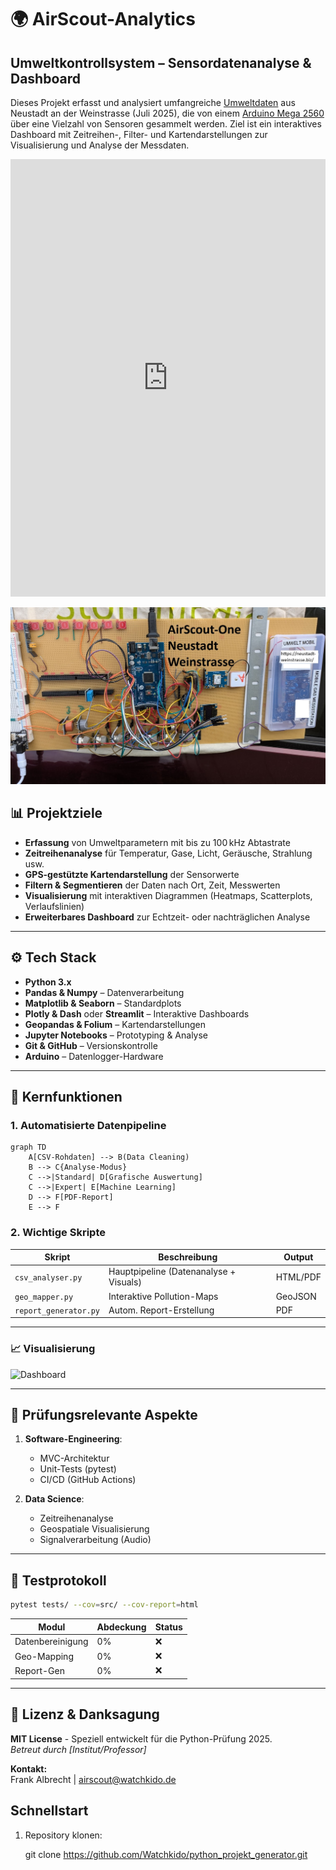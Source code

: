 # 🌍 AirScout-Analytics

## Umweltkontrollsystem – Sensordatenanalyse & Dashboard

Dieses Projekt erfasst und analysiert umfangreiche [Umweltdaten](https://www.kaggle.com/datasets/avitarus/hyperlocal-urban-environmental-monitoring-dataset) aus Neustadt an der Weinstrasse (Juli 2025), die von einem [Arduino Mega 2560](https://github.com/Watchkido/AirScout-Firmware) über eine Vielzahl von Sensoren gesammelt werden. Ziel ist ein interaktives Dashboard mit Zeitreihen-, Filter- und Kartendarstellungen zur Visualisierung und Analyse der Messdaten.

<iframe src="https://www.komoot.com/de-de/tour/2413578613/embed?share_token=apHyFIhrf2YKNJ2b1SoPXXkasVKoAAOQN9jk74EsBOb3qIL1sM&profile=1" width="100%" height="700" frameborder="0" scrolling="no"></iframe>


![AirScout-One](img/airscoutone.jpg)

## 📊 Projektziele

- **Erfassung** von Umweltparametern mit bis zu 100 kHz Abtastrate
- **Zeitreihenanalyse** für Temperatur, Gase, Licht, Geräusche, Strahlung usw.
- **GPS-gestützte Kartendarstellung** der Sensorwerte
- **Filtern & Segmentieren** der Daten nach Ort, Zeit, Messwerten
- **Visualisierung** mit interaktiven Diagrammen (Heatmaps, Scatterplots, Verlaufslinien)
- **Erweiterbares Dashboard** zur Echtzeit- oder nachträglichen Analyse

---

## ⚙️ Tech Stack

- **Python 3.x**
- **Pandas & Numpy** – Datenverarbeitung
- **Matplotlib & Seaborn** – Standardplots
- **Plotly & Dash** oder **Streamlit** – Interaktive Dashboards
- **Geopandas & Folium** – Kartendarstellungen
- **Jupyter Notebooks** – Prototyping & Analyse
- **Git & GitHub** – Versionskontrolle
- **Arduino** – Datenlogger-Hardware

---

## 🧠 Kernfunktionen
### 1. Automatisierte Datenpipeline
```mermaid
graph TD
    A[CSV-Rohdaten] --> B(Data Cleaning)
    B --> C{Analyse-Modus}
    C -->|Standard| D[Grafische Auswertung]
    C -->|Expert| E[Machine Learning]
    D --> F[PDF-Report]
    E --> F
```

### 2. Wichtige Skripte
| Skript | Beschreibung | Output |
|--------|-------------|--------|
| `csv_analyser.py` | Hauptpipeline (Datenanalyse + Visuals) | HTML/PDF |
| `geo_mapper.py` | Interaktive Pollution-Maps | GeoJSON |
| `report_generator.py` | Autom. Report-Erstellung | PDF |

---


### 📈 Visualisierung
![Dashboard](images/dashboard_preview.png)

---

## 📝 Prüfungsrelevante Aspekte
1. **Software-Engineering**:
   - MVC-Architektur
   - Unit-Tests (pytest)
   - CI/CD (GitHub Actions)

2. **Data Science**:
   - Zeitreihenanalyse
   - Geospatiale Visualisierung
   - Signalverarbeitung (Audio)

---

## 🧪 Testprotokoll
```bash
pytest tests/ --cov=src/ --cov-report=html
```
| Modul | Abdeckung | Status |
|-------|-----------|--------|
| Datenbereinigung | 0% | ❌ |
| Geo-Mapping | 0% | ❌ |
| Report-Gen | 0% | ❌ |

---

## 📜 Lizenz & Danksagung
**MIT License** - Speziell entwickelt für die Python-Prüfung 2025.  
*Betreut durch [Institut/Professor]*  

**Kontakt:**  
Frank Albrecht | [airscout@watchkido.de](mailto:airscout@watchkido.de)  

## Schnellstart

1. Repository klonen:

   git clone https://github.com/Watchkido/python_projekt_generator.git
